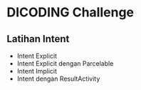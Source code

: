 # DICODING Challenge
## Latihan Intent
- Intent Explicit
- Intent Explicit dengan Parcelable
- Intent Implicit
- Intent dengan ResultActivity
